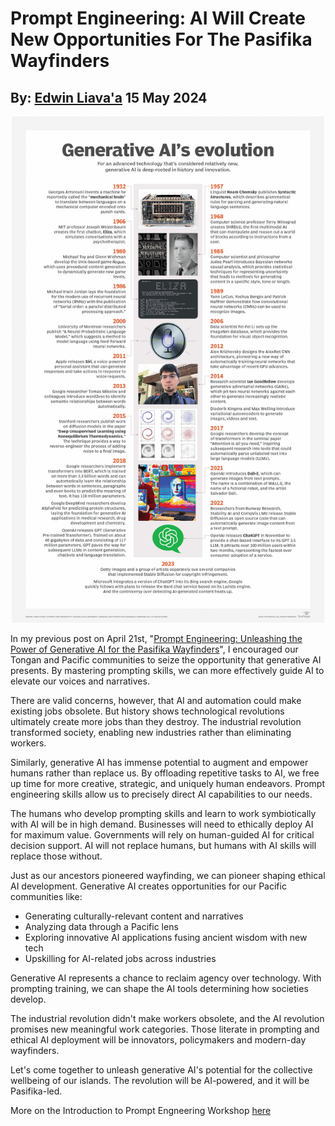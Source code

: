 # Prompt Engineering: AI Will Create New Opportunities For The Pasifika Wayfinders
## By: [Edwin Liava'a](https://github.com/EdwinLiavaa) 15 May 2024

<p align="center">
 <img width="500" src="https://github.com/EdwinLiavaa/liavaa.space/blob/main/blog/20240515/pic.png">
</p>

In my previous post on April 21st, "[Prompt Engineering: Unleashing the Power of Generative AI for the Pasifika Wayfinders](https://github.com/EdwinLiavaa/liavaa.space/blob/main/blog/20240421/20240421.md)", I encouraged our Tongan and Pacific communities to seize the opportunity that generative AI presents. By mastering prompting skills, we can more effectively guide AI to elevate our voices and narratives.

There are valid concerns, however, that AI and automation could make existing jobs obsolete. But history shows technological revolutions ultimately create more jobs than they destroy. The industrial revolution transformed society, enabling new industries rather than eliminating workers.

Similarly, generative AI has immense potential to augment and empower humans rather than replace us. By offloading repetitive tasks to AI, we free up time for more creative, strategic, and uniquely human endeavors. Prompt engineering skills allow us to precisely direct AI capabilities to our needs.

The humans who develop prompting skills and learn to work symbiotically with AI will be in high demand. Businesses will need to ethically deploy AI for maximum value. Governments will rely on human-guided AI for critical decision support. AI will not replace humans, but humans with AI skills will replace those without.

Just as our ancestors pioneered wayfinding, we can pioneer shaping ethical AI development. Generative AI creates opportunities for our Pacific communities like:

* Generating culturally-relevant content and narratives
* Analyzing data through a Pacific lens
* Exploring innovative AI applications fusing ancient wisdom with new tech
* Upskilling for AI-related jobs across industries

Generative AI represents a chance to reclaim agency over technology. With prompting training, we can shape the AI tools determining how societies develop.

The industrial revolution didn't make workers obsolete, and the AI revolution promises new meaningful work categories. Those literate in prompting and ethical AI deployment will be innovators, policymakers and modern-day wayfinders.

Let's come together to unleash generative AI's potential for the collective wellbeing of our islands. The revolution will be AI-powered, and it will be Pasifika-led.

More on the Introduction to Prompt Engneering Workshop [here](https://github.com/EdwinLiavaa/TWICT-Prompt-Engineering-Introduction-Workshop)